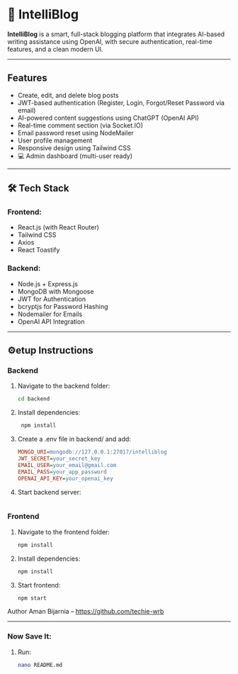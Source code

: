 # 🧠 IntelliBlog

**IntelliBlog** is a smart, full-stack blogging platform that integrates AI-based writing assistance using OpenAI, with secure authentication, real-time features, and a clean modern UI.

---

##  Features

-  Create, edit, and delete blog posts
-  JWT-based authentication (Register, Login, Forgot/Reset Password via email)
-  AI-powered content suggestions using ChatGPT (OpenAI API)
-  Real-time comment section (via Socket.IO)
-  Email password reset using NodeMailer
-  User profile management
-  Responsive design using Tailwind CSS
- 💻 Admin dashboard (multi-user ready)

---

## 🛠️ Tech Stack

### Frontend:
- React.js (with React Router)
- Tailwind CSS
- Axios
- React Toastify

### Backend:
- Node.js + Express.js
- MongoDB with Mongoose
- JWT for Authentication
- bcryptjs for Password Hashing
- Nodemailer for Emails
- OpenAI API Integration

---

## ⚙️etup Instructions

###  Backend

1. Navigate to the backend folder:
   ```bash
   cd backend

2. Install dependencies:
   ```bash
    npm install

3. Create a .env file in backend/ and add:
   ```ini
   MONGO_URI=mongodb://127.0.0.1:27017/intelliblog
   JWT_SECRET=your_secret_key
   EMAIL_USER=your_email@gmail.com
   EMAIL_PASS=your_app_password
   OPENAI_API_KEY=your_openai_key

4. Start backend server:
   ```npm run dev

### Frontend

1. Navigate to the frontend folder:
   ```bash
   npm install

2. Install dependencies:
   ```bash
   npm install

3. Start frontend:
   ```bash
   npm start

Author
Aman Bijarnia – https://github.com/techie-wrb


---

###  Now Save It:

1. Run:
   ```bash
   nano README.md

